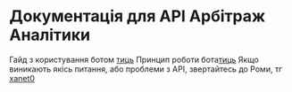 <h1>Документація для API Арбітраж Аналітики</h1>
Гайд з користування ботом <a href="https://t.me/xanet0" target="_blank">тиць</a>
Принцип роботи бота<a href="https://t.me/xanet0" target="_blank">тиць</a>
Якщо виникають якісь питання, або проблеми з API, звертайтесь до Роми, тг <a href="https://t.me/xanet0" target="_blank">xanet0</a>
